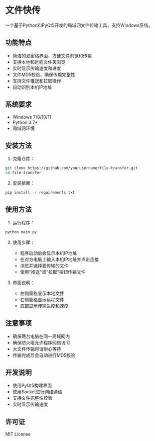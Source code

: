 # 文件快传

一个基于Python和PyQt5开发的局域网文件传输工具，支持Windows系统。

## 功能特点

- 简洁的双窗格界面，方便文件浏览和传输
- 支持本地和远程文件夹浏览
- 实时显示传输速度和进度
- 文件MD5校验，确保传输完整性
- 支持文件推送和拉取操作
- 自动识别本机IP地址

## 系统要求

- Windows 7/8/10/11
- Python 3.7+
- 局域网环境

## 安装方法

1. 克隆仓库：
```bash
git clone https://github.com/yourusername/file-transfer.git
cd file-transfer
```

2. 安装依赖：
```bash
pip install -r requirements.txt
```

## 使用方法

1. 运行程序：
```bash
python main.py
```

2. 使用步骤：
   - 程序启动后会显示本机IP地址
   - 在对方电脑上输入本机IP地址并点击连接
   - 浏览并选择要传输的文件
   - 使用"推送"或"拉取"按钮传输文件

3. 界面说明：
   - 左侧窗格显示本地文件
   - 右侧窗格显示远程文件
   - 底部显示传输进度和速度

## 注意事项

- 确保两台电脑在同一局域网内
- 确保防火墙允许程序网络访问
- 大文件传输时请耐心等待
- 传输完成后会自动进行MD5校验

## 开发说明

- 使用PyQt5构建界面
- 使用Socket进行网络通信
- 支持文件完整性校验
- 实时显示传输速度

## 许可证

MIT License 